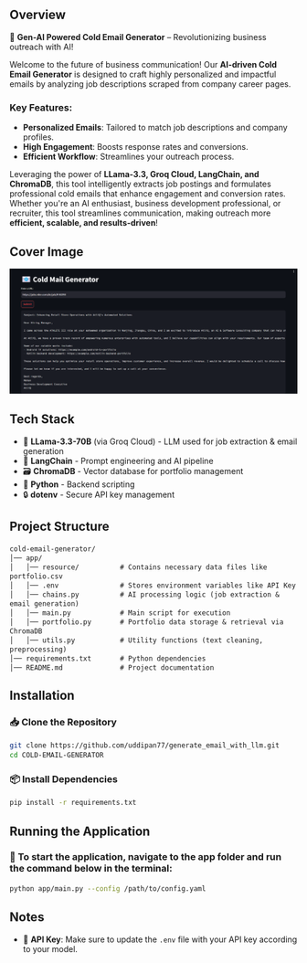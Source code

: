## Overview
🚀 **Gen-AI Powered Cold Email Generator** – Revolutionizing business outreach with AI!  

Welcome to the future of business communication! Our **AI-driven Cold Email Generator** is designed to craft highly personalized and impactful emails by analyzing job descriptions scraped from company career pages. 

### Key Features:
- **Personalized Emails**: Tailored to match job descriptions and company profiles.
- **High Engagement**: Boosts response rates and conversions.
- **Efficient Workflow**: Streamlines your outreach process.

Leveraging the power of **LLama-3.3, Groq Cloud, LangChain, and ChromaDB**, this tool intelligently extracts job postings and formulates professional cold emails that enhance engagement and conversion rates. Whether you're an AI enthusiast, business development professional, or recruiter, this tool streamlines communication, making outreach more **efficient, scalable, and results-driven**!  

## Cover Image
![Cover Image](<output_cold_email.png>)

## Tech Stack
- 🧠 **LLama-3.3-70B** (via Groq Cloud) - LLM used for job extraction & email generation
- 🔗 **LangChain** - Prompt engineering and AI pipeline
- 🗃️ **ChromaDB** - Vector database for portfolio management
- 🐍 **Python** - Backend scripting
- 🔒 **dotenv** - Secure API key management

## Project Structure
```
cold-email-generator/
│── app/  
│   │── resource/          # Contains necessary data files like portfolio.csv
│   │── .env               # Stores environment variables like API Key
│   │── chains.py          # AI processing logic (job extraction & email generation)  
│   │── main.py            # Main script for execution  
│   │── portfolio.py       # Portfolio data storage & retrieval via ChromaDB  
│   │── utils.py           # Utility functions (text cleaning, preprocessing)  
│── requirements.txt       # Python dependencies  
│── README.md              # Project documentation
```

## Installation
### 📥 Clone the Repository
```bash
git clone https://github.com/uddipan77/generate_email_with_llm.git
cd COLD-EMAIL-GENERATOR
```

### 📦 Install Dependencies
```bash
pip install -r requirements.txt
```

## Running the Application
### 🚀 To start the application, navigate to the app folder and run the command below in the terminal:
```bash
python app/main.py --config /path/to/config.yaml
```

## Notes
- 🔑 **API Key**: Make sure to update the `.env` file with your API key according to your model.




